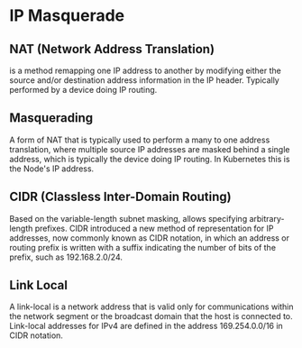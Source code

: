 # IP Masquerade

## NAT (Network Address Translation)

is a method remapping one IP address to another by modifying either the source
and/or destination address information in the IP header. Typically performed by
a device doing IP routing.

## Masquerading

A form of NAT that is typically used to perform a many to one address
translation, where multiple source IP addresses are masked behind a single
address, which is typically the device doing IP routing. In Kubernetes this is
the Node's IP address.

## CIDR (Classless Inter-Domain Routing)

Based on the variable-length subnet masking, allows specifying arbitrary-length
prefixes. CIDR introduced a new method of representation for IP addresses, now
commonly known as CIDR notation, in which an address or routing prefix is
written with a suffix indicating the number of bits of the prefix, such as
192.168.2.0/24.

## Link Local

A link-local is a network address that is valid only for communications within
the network segment or the broadcast domain that the host is connected to.
Link-local addresses for IPv4 are defined in the address 169.254.0.0/16 in CIDR
notation.
